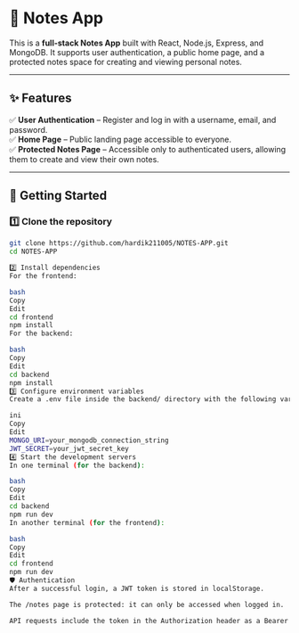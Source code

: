 # 📝 Notes App

This is a **full-stack Notes App** built with React, Node.js, Express, and MongoDB. It supports user authentication, a public home page, and a protected notes space for creating and viewing personal notes.

---

## ✨ Features

✅ **User Authentication** – Register and log in with a username, email, and password.  
✅ **Home Page** – Public landing page accessible to everyone.  
✅ **Protected Notes Page** – Accessible only to authenticated users, allowing them to create and view their own notes.

---

## 🚀 Getting Started

### 1️⃣ Clone the repository

```bash
git clone https://github.com/hardik211005/NOTES-APP.git
cd NOTES-APP

2️⃣ Install dependencies
For the frontend:

bash
Copy
Edit
cd frontend
npm install
For the backend:

bash
Copy
Edit
cd backend
npm install
3️⃣ Configure environment variables
Create a .env file inside the backend/ directory with the following variables:

ini
Copy
Edit
MONGO_URI=your_mongodb_connection_string
JWT_SECRET=your_jwt_secret_key
4️⃣ Start the development servers
In one terminal (for the backend):

bash
Copy
Edit
cd backend
npm run dev
In another terminal (for the frontend):

bash
Copy
Edit
cd frontend
npm run dev
🛡 Authentication
After a successful login, a JWT token is stored in localStorage.

The /notes page is protected: it can only be accessed when logged in.

API requests include the token in the Authorization header as a Bearer token.
